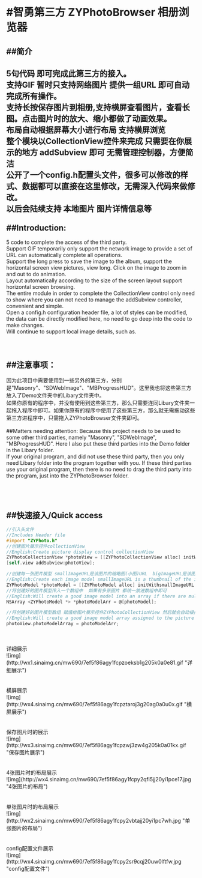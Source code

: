 #智勇第三方 ZYPhotoBrowser 相册浏览器 
==== 
##简介
----
5句代码 即可完成此第三方的接入。<br>
支持GIF 暂时只支持网络图片  提供一组URL 即可自动完成所有操作。<br> 
支持长按保存图片到相册,支持横屏查看图片，查看长图。点击图片时的放大、缩小都做了动画效果。<br>
布局自动根据屏幕大小进行布局  支持横屏浏览<br>
整个模块以CollectionView控件来完成 只需要在你展示的地方 addSubview 即可  无需管理控制器，方便简洁<br>
公开了一个config.h配置头文件，很多可以修改的样式、数据都可以直接在这里修改，无需深入代码来做修改。<br>
以后会陆续支持 本地图片 图片详情信息等<br>
<br>
##Introduction:
----
5 code to complete the access of the third party.<br>
Support GIF temporarily only support the network image to provide a set of URL can automatically complete all operations.<br> 
Support the long press to save the image to the album, support the horizontal screen view pictures, view long. Click on the image to zoom in and out to do animation. <br>
Layout automatically according to the size of the screen layout support horizontal screen browsing. <br>
The entire module in order to complete the CollectionView control only need to show where you can not need to manage the addSubview controller, convenient and simple.<br>
Open a config.h configuration header file, a lot of styles can be modified, the data can be directly modified here, no need to go deep into the code to make changes.<br>
Will continue to support local image details, such as. <br>
<br>
<br>

##注意事项：
----
因为此项目中需要使用到一些另外的第三方，分别是"Masonry"、"SDWebImage"、"MBProgressHUD"。这里我也将这些第三方放入了Demo文件夹中的Libary文件夹中。<br>
如果你原有的程序中，并没有使用到这些第三方，那么只需要连同Libary文件夹一起拖入程序中即可。如果你原有的程序中使用了这些第三方，那么就无需拖动这些第三方进程序中，只需拖入ZYPhotoBrowser文件夹即可。<br>
<br>
##Matters needing attention:
Because this project needs to be used to some other third parties, namely "Masonry", "SDWebImage", "MBProgressHUD". Here I also put these third parties into the Demo folder in the Libary folder. <br>
If your original program, and did not use these third party, then you only need Libary folder into the program together with you. If these third parties use your original program, then there is no need to drag the third party into the program, just into the ZYPhotoBrowser folder.<br>
<br>
<br>
<br>

##快速接入/Quick access
----

```Objective-C
//引入头文件
//Includes Header file
#import "ZYPhoto.h"
//创建图片展示控件collectionView
//English:Create picture display control collectionView
ZYPhotoCollectionView *photoView = [[ZYPhotoCollectionView alloc] initWithFrame:CGRectMake(0, 0, 414, 300)];
[self.view addSubview:photoView];

//创建每一张图片模型 smallImageURL是该图片的缩略图(小图)URL  bigImageURL是该图片放大至全屏时展示的大图URL
//English:Create each image model smallImageURL is a thumbnail of the image (thumbnail) URL bigImageURL is the image enlarged to full screen display of the big picture URL
ZYPhotoModel *photoModel = [[ZYPhotoModel alloc] initWithsmallImageURL:@"http://ww2.sinaimg.cn/thumbnail/9ecab84ejw1emgd5nd6eaj20c80c8q4a.jpg" bigImageURL:@"http://ww2.sinaimg.cn/bmiddle/9ecab84ejw1emgd5nd6eaj20c80c8q4a.jpg"];
//将创建好的图片模型传入一个数组中  如果有多张图片 都统一放进数组中即可
//English:Will create a good image model into an array if there are multiple images are unified into the array can be
NSArray <ZYPhotoModel *> *photoModelArr = @[photoModel];

//将创建好的图片模型数组 赋值给图片展示控件ZYPhotoCollectionView 然后就会自动根据图片数量进行布局
//English:Will create a good image model array assigned to the picture display control ZYPhotoCollectionView and then automatically according to the number of images for layout
photoView.photoModelArray = photoModelArr;
```

<br>
<br>
详细展示
<br>
![img](http://wx1.sinaimg.cn/mw690/7ef5f86agy1fcpzoeksb1g205k0a0e81.gif "详细展示")
<br>
<br>
<br>
横屏展示
<br>
![img](http://wx4.sinaimg.cn/mw690/7ef5f86agy1fcpztaroj3g20ag0a0u0x.gif "横屏展示")
<br>
<br>
<br>
保存图片时的展示
<br>
![img](http://wx3.sinaimg.cn/mw690/7ef5f86agy1fcpzwj3zw4g205k0a01kx.gif "保存图片展示")
<br>
<br>
<br>
4张图片时的布局展示
<br>
![img](http://wx4.sinaimg.cn/mw690/7ef5f86agy1fcpy2qfi5jj20yi1pce17.jpg "4张图片的布局")
<br>
<br>
<br>
单张图片时的布局展示
<br>
![img](http://wx2.sinaimg.cn/mw690/7ef5f86agy1fcpy2vbtajj20yi1pc7wh.jpg "单张图片的布局")
<br>
<br>
<br>
config配置文件展示
<br>
![img](http://wx4.sinaimg.cn/mw690/7ef5f86agy1fcpy2sr9cqj20uw0lftfw.jpg "config配置文件")




